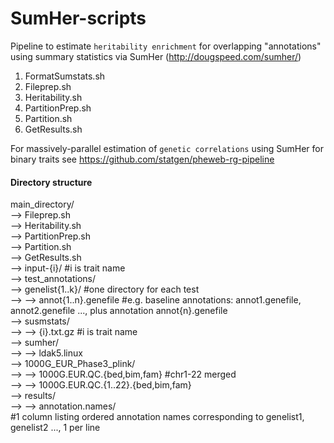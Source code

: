 # SumHer-scripts

Pipeline to estimate ```heritability enrichment``` for overlapping "annotations" using summary statistics via SumHer (http://dougspeed.com/sumher/)


1. FormatSumstats.sh
2. Fileprep.sh
3. Heritability.sh
4. PartitionPrep.sh
5. Partition.sh
6. GetResults.sh

For massively-parallel estimation of ```genetic correlations``` using SumHer for binary traits see https://github.com/statgen/pheweb-rg-pipeline

#### Directory structure

main_directory/<br/>
  --> Fileprep.sh<br/>
  --> Heritability.sh<br/>
  --> PartitionPrep.sh<br/>
  --> Partition.sh<br/>
  --> GetResults.sh<br/>
  --> input-{i}/ #i is trait name<br/>
  --> test_annotations/<br/>
    --> genelist{1..k}/ #one directory for each test<br/>
      --> --> annot{1..n}.genefile #e.g. baseline annotations: annot1.genefile, annot2.genefile ..., plus annotation annot{n}.genefile<br/>
  --> susmstats/<br/>
    --> --> {i}.txt.gz #i is trait name<br/>
  --> sumher/<br/>
    --> --> ldak5.linux<br/>
  --> 1000G_EUR_Phase3_plink/<br/>
    --> --> 1000G.EUR.QC.{bed,bim,fam} #chr1-22 merged<br/>
    --> --> 1000G.EUR.QC.{1..22}.{bed,bim,fam}<br/>
  --> results/<br/>
  --> --> annotation.names/<br/> #1 column listing ordered annotation names corresponding to genelist1, genelist2 ..., 1 per line
